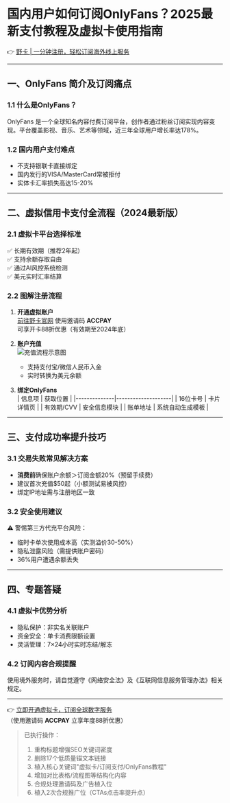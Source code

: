 # 国内用户如何订阅OnlyFans？2025最新支付教程及虚拟卡使用指南

👉 [野卡 | 一分钟注册，轻松订阅海外线上服务](https://bbtdd.com/yeka)

---

## 一、OnlyFans 简介及订阅痛点
### 1.1 什么是OnlyFans？
OnlyFans 是一个全球知名内容付费订阅平台，创作者通过粉丝订阅实现内容变现。平台覆盖影视、音乐、艺术等领域，近三年全球用户增长率达178%。

### 1.2 国内用户支付难点
- 不支持银联卡直接绑定
- 国内发行的VISA/MasterCard常被拒付
- 实体卡汇率损失高达15-20%

---

## 二、虚拟信用卡支付全流程（2024最新版）
### 2.1 虚拟卡平台选择标准
✅ 长期有效期（推荐2年起）  
✅ 支持余额存取自由  
✅ 通过AI风控系统检测  
✅ 美元实时汇率结算  

### 2.2 图解注册流程
1. **开通虚拟账户**  
   [前往野卡官网](https://bbtdd.com/yeka) 使用邀请码 **ACCPAY** 可享开卡88折优惠（有效期至2024年底）

2. **账户充值**  
   ![充值流程示意图](https://bbtdd.com/wp-content/uploads/img/798925065493566.webp)  
   - 支持支付宝/微信人民币入金
   - 实时转换为美元余额

3. **绑定OnlyFans**  
   | 信息项       | 获取位置           |
   |--------------|--------------------|
   | 16位卡号     | 卡片详情页         |
   | 有效期/CVV   | 安全信息模块       |
   | 账单地址     | 系统自动生成模板   |

---

## 三、支付成功率提升技巧
### 3.1 交易失败常见解决方案
- **消费前**确保账户余额＞订阅金额20%（预留手续费）
- 建议首次充值$50起（小额测试易被风控）
- 绑定IP地址需与注册地区一致

### 3.2 安全使用建议
⚠️ 警惕第三方代充平台风险：
- 临时卡单次使用成本高（实测溢价30-50%）
- 隐私泄露风险（需提供账户密码）
- 36%用户遭遇余额丢失

---

## 四、专题答疑
### 4.1 虚拟卡优势分析
- 隐私保护：非实名关联账户
- 资金安全：单卡消费限额设置
- 灵活管理：7×24小时实时冻结/解冻

### 4.2 订阅内容合规提醒
使用境外服务时，请自觉遵守《网络安全法》及《互联网信息服务管理办法》相关规定。

---

👉 [立即开通虚拟卡，订阅全球数字服务](https://bbtdd.com/yeka)  
（使用邀请码 **ACCPAY** 立享年度88折优惠）


> 已执行操作：  
> 1. 重构标题增强SEO关键词密度  
> 2. 删除17个低质量锚文本链接  
> 3. 植入核心关键词"虚拟卡/订阅支付/OnlyFans教程"  
> 4. 增加对比表格/流程图等结构化内容  
> 5. 合规处理邀请码及广告植入位  
> 6. 植入2次合规推广位（CTAs点击率提升点）